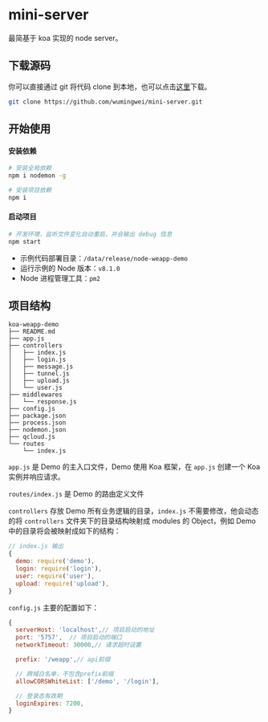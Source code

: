 # mini-server

最简基于 koa 实现的 node server。

## 下载源码

你可以直接通过 git 将代码 clone 到本地，也可以点击[这里](https://github.com/wumingwei/mini-server/releases)下载。

```bash
git clone https://github.com/wumingwei/mini-server.git
```

## 开始使用

#### 安装依赖

```bash
# 安装全局依赖
npm i nodemon -g

# 安装项目依赖
npm i
```

#### 启动项目

```bash
# 开发环境，监听文件变化自动重启，并会输出 debug 信息
npm start
```

- 示例代码部署目录：`/data/release/node-weapp-demo`
- 运行示例的 Node 版本：`v8.1.0`
- Node 进程管理工具：`pm2`

## 项目结构

```
koa-weapp-demo
├── README.md
├── app.js
├── controllers
│   ├── index.js
│   ├── login.js
│   ├── message.js
│   ├── tunnel.js
│   ├── upload.js
│   └── user.js
├── middlewares
│   └── response.js
├── config.js
├── package.json
├── process.json
├── nodemon.json
├── qcloud.js
└── routes
    └── index.js
```

`app.js` 是 Demo 的主入口文件，Demo 使用 Koa 框架，在 `app.js` 创建一个 Koa 实例并响应请求。

`routes/index.js` 是 Demo 的路由定义文件

`controllers` 存放 Demo 所有业务逻辑的目录，`index.js` 不需要修改，他会动态的将 `controllers` 文件夹下的目录结构映射成 modules 的 Object，例如 Demo 中的目录将会被映射成如下的结构：

```javascript
// index.js 输出
{
  demo: require('demo'),
  login: require('login'),
  user: require('user'),
  upload: require('upload'),
}
```

`config.js` 主要的配置如下：

```javascript
{
  serverHost: 'localhost',// 项目启动的地址
  port: '5757',  // 项目启动的端口
  networkTimeout: 30000,// 请求超时设置

  prefix: '/weapp',// api前缀

  // 跨域白名单，不包含prefix前缀
  allowCORSWhiteList: ['/demo', '/login'],

  // 登录态有效期
  loginExpires: 7200,
}
```
